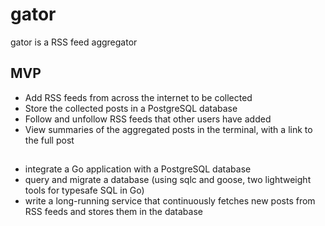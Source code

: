 # gator
gator is a RSS feed aggregator
## MVP
- Add RSS feeds from across the internet to be collected
- Store the collected posts in a PostgreSQL database
- Follow and unfollow RSS feeds that other users have added
- View summaries of the aggregated posts in the terminal, with a link to the full post
## 
- integrate a Go application with a PostgreSQL database
- query and migrate a database (using sqlc and goose, two lightweight tools for typesafe SQL in Go)
- write a long-running service that continuously fetches new posts from RSS feeds and stores them in the database
